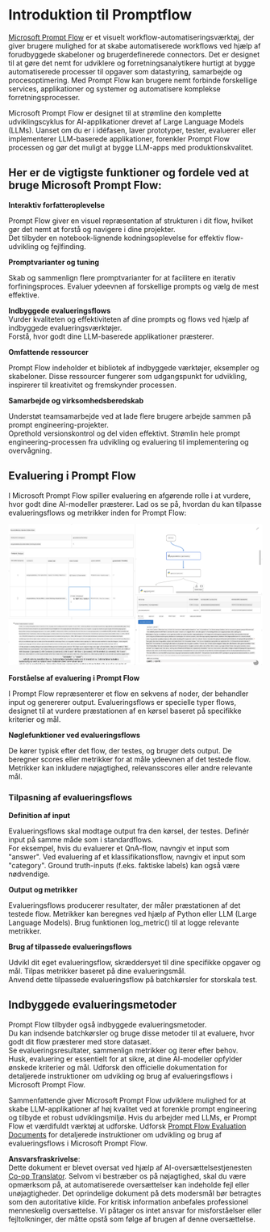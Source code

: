 <!--
CO_OP_TRANSLATOR_METADATA:
{
  "original_hash": "3cbe7629d254f1043193b7fe22524d55",
  "translation_date": "2025-05-09T15:13:56+00:00",
  "source_file": "md/01.Introduction/05/Promptflow.md",
  "language_code": "da"
}
-->
# **Introduktion til Promptflow**

[Microsoft Prompt Flow](https://microsoft.github.io/promptflow/index.html?WT.mc_id=aiml-138114-kinfeylo) er et visuelt workflow-automatiseringsværktøj, der giver brugere mulighed for at skabe automatiserede workflows ved hjælp af forudbyggede skabeloner og brugerdefinerede connectors. Det er designet til at gøre det nemt for udviklere og forretningsanalytikere hurtigt at bygge automatiserede processer til opgaver som datastyring, samarbejde og procesoptimering. Med Prompt Flow kan brugere nemt forbinde forskellige services, applikationer og systemer og automatisere komplekse forretningsprocesser.

Microsoft Prompt Flow er designet til at strømline den komplette udviklingscyklus for AI-applikationer drevet af Large Language Models (LLMs). Uanset om du er i idéfasen, laver prototyper, tester, evaluerer eller implementerer LLM-baserede applikationer, forenkler Prompt Flow processen og gør det muligt at bygge LLM-apps med produktionskvalitet.

## Her er de vigtigste funktioner og fordele ved at bruge Microsoft Prompt Flow:

**Interaktiv forfatteroplevelse**

Prompt Flow giver en visuel repræsentation af strukturen i dit flow, hvilket gør det nemt at forstå og navigere i dine projekter.  
Det tilbyder en notebook-lignende kodningsoplevelse for effektiv flow-udvikling og fejlfinding.

**Promptvarianter og tuning**

Skab og sammenlign flere promptvarianter for at facilitere en iterativ forfiningsproces. Evaluer ydeevnen af forskellige prompts og vælg de mest effektive.

**Indbyggede evalueringsflows**  
Vurder kvaliteten og effektiviteten af dine prompts og flows ved hjælp af indbyggede evalueringsværktøjer.  
Forstå, hvor godt dine LLM-baserede applikationer præsterer.

**Omfattende ressourcer**

Prompt Flow indeholder et bibliotek af indbyggede værktøjer, eksempler og skabeloner. Disse ressourcer fungerer som udgangspunkt for udvikling, inspirerer til kreativitet og fremskynder processen.

**Samarbejde og virksomhedsberedskab**

Understøt teamsamarbejde ved at lade flere brugere arbejde sammen på prompt engineering-projekter.  
Oprethold versionskontrol og del viden effektivt. Strømlin hele prompt engineering-processen fra udvikling og evaluering til implementering og overvågning.

## Evaluering i Prompt Flow

I Microsoft Prompt Flow spiller evaluering en afgørende rolle i at vurdere, hvor godt dine AI-modeller præsterer. Lad os se på, hvordan du kan tilpasse evalueringsflows og metrikker inden for Prompt Flow:

![PFVizualise](../../../../../translated_images/pfvisualize.93c453890f4088830217fa7308b1a589058ed499bbfff160c85676066b5cbf2d.da.png)

**Forståelse af evaluering i Prompt Flow**

I Prompt Flow repræsenterer et flow en sekvens af noder, der behandler input og genererer output. Evalueringsflows er specielle typer flows, designet til at vurdere præstationen af en kørsel baseret på specifikke kriterier og mål.

**Nøglefunktioner ved evalueringsflows**

De kører typisk efter det flow, der testes, og bruger dets output. De beregner scores eller metrikker for at måle ydeevnen af det testede flow. Metrikker kan inkludere nøjagtighed, relevansscores eller andre relevante mål.

### Tilpasning af evalueringsflows

**Definition af input**

Evalueringsflows skal modtage output fra den kørsel, der testes. Definér input på samme måde som i standardflows.  
For eksempel, hvis du evaluerer et QnA-flow, navngiv et input som "answer". Ved evaluering af et klassifikationsflow, navngiv et input som "category". Ground truth-inputs (f.eks. faktiske labels) kan også være nødvendige.

**Output og metrikker**

Evalueringsflows producerer resultater, der måler præstationen af det testede flow. Metrikker kan beregnes ved hjælp af Python eller LLM (Large Language Models). Brug funktionen log_metric() til at logge relevante metrikker.

**Brug af tilpassede evalueringsflows**

Udvikl dit eget evalueringsflow, skræddersyet til dine specifikke opgaver og mål. Tilpas metrikker baseret på dine evalueringsmål.  
Anvend dette tilpassede evalueringsflow på batchkørsler for storskala test.

## Indbyggede evalueringsmetoder

Prompt Flow tilbyder også indbyggede evalueringsmetoder.  
Du kan indsende batchkørsler og bruge disse metoder til at evaluere, hvor godt dit flow præsterer med store datasæt.  
Se evalueringsresultater, sammenlign metrikker og iterer efter behov.  
Husk, evaluering er essentielt for at sikre, at dine AI-modeller opfylder ønskede kriterier og mål. Udforsk den officielle dokumentation for detaljerede instruktioner om udvikling og brug af evalueringsflows i Microsoft Prompt Flow.

Sammenfattende giver Microsoft Prompt Flow udviklere mulighed for at skabe LLM-applikationer af høj kvalitet ved at forenkle prompt engineering og tilbyde et robust udviklingsmiljø. Hvis du arbejder med LLMs, er Prompt Flow et værdifuldt værktøj at udforske. Udforsk [Prompt Flow Evaluation Documents](https://learn.microsoft.com/azure/machine-learning/prompt-flow/how-to-develop-an-evaluation-flow?view=azureml-api-2?WT.mc_id=aiml-138114-kinfeylo) for detaljerede instruktioner om udvikling og brug af evalueringsflows i Microsoft Prompt Flow.

**Ansvarsfraskrivelse**:  
Dette dokument er blevet oversat ved hjælp af AI-oversættelsestjenesten [Co-op Translator](https://github.com/Azure/co-op-translator). Selvom vi bestræber os på nøjagtighed, skal du være opmærksom på, at automatiserede oversættelser kan indeholde fejl eller unøjagtigheder. Det oprindelige dokument på dets modersmål bør betragtes som den autoritative kilde. For kritisk information anbefales professionel menneskelig oversættelse. Vi påtager os intet ansvar for misforståelser eller fejltolkninger, der måtte opstå som følge af brugen af denne oversættelse.